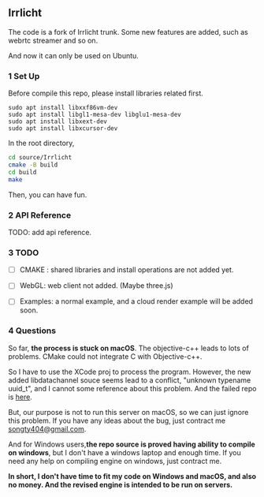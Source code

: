 ## Irrlicht

The code is a fork  of Irrlicht trunk. Some new features are added, such as webrtc streamer and so on.

And now it can only be used on Ubuntu. 

### 1 Set Up

Before compile this repo, please install libraries related first.

```
sudo apt install libxxf86vm-dev
sudo apt install libgl1-mesa-dev libglu1-mesa-dev
sudo apt install libxext-dev
sudo apt install libxcursor-dev
```

In the root directory, 

```bash
cd source/Irrlicht
cmake -B build
cd build
make
```

Then, you can have fun. 

### 2 API Reference

TODO: add api reference.

### 3 TODO

- [ ] CMAKE : shared libraries and install operations are not added yet.
- [ ] WebGL: web client not added. (Maybe three.js)
- [ ] Examples: a normal example, and a cloud render example will be added soon.



### 4 Questions

So far, **the process is stuck on macOS**. The objective-c++ leads to lots of problems. CMake could not integrate C with Objective-c++.

So I have to use the XCode proj to process the program. However, the new added libdatachannel souce seems lead to a conflict,  "unknown typename uuid_t", and I cannot some reference about this problem. And the failed repo is [here](https://github.com/MagicAtom/irrlicht-ce.git).

But, our purpose is not to run this server on macOS, so we can just ignore this problem. If you have any ideas about the bug, just contract me songty404@gmail.com.

And for Windows users,**the repo source is proved having ability to compile on windows**, but I don't have a windows laptop and enough time. If you need any help on compiling engine on windows, just contract me.

**In short, I don't have time to fit my code on Windows and macOS, and also no money. And the revised engine is intended to be run on servers.**

